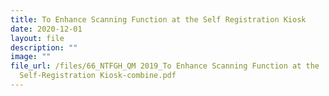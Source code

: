 ```yaml
---
title: To Enhance Scanning Function at the Self Registration Kiosk
date: 2020-12-01
layout: file
description: ""
image: ""
file_url: /files/66_NTFGH_QM 2019_To Enhance Scanning Function at the
  Self-Registration Kiosk-combine.pdf
---
```

